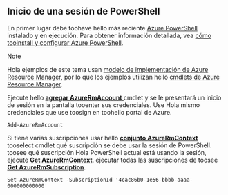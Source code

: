 
## <a name="start-your-powershell-session"></a>Inicio de una sesión de PowerShell
En primer lugar debe toohave hello más reciente [Azure PowerShell](http://msdn.microsoft.com/library/mt619274.aspx) instalado y en ejecución. Para obtener información detallada, vea [cómo tooinstall y configurar Azure PowerShell](/powershell/azureps-cmdlets-docs).

> [!NOTE]
> Hola ejemplos de este tema usan [modelo de implementación de Azure Resource Manager](../articles/azure-resource-manager/resource-group-overview.md), por lo que los ejemplos utilizan hello [cmdlets de Azure Resource Manager](http://msdn.microsoft.com/library/azure/mt125356.aspx). 
> 
> 

Ejecute hello [ **agregar AzureRmAccount** ](http://msdn.microsoft.com/library/mt619267.aspx) cmdlet y se le presentará un inicio de sesión en la pantalla tooenter sus credenciales. Use Hola mismo credenciales que use toosign en toohello portal de Azure.

    Add-AzureRmAccount

Si tiene varias suscripciones usar hello [ **conjunto AzureRmContext** ](http://msdn.microsoft.com/library/mt619263.aspx) tooselect cmdlet qué suscripción se debe usar la sesión de PowerShell. toosee qué suscripción Hola PowerShell actual está usando la sesión, ejecute [ **Get AzureRmContext**](http://msdn.microsoft.com/library/mt619265.aspx). ejecutar todas las suscripciones de toosee [ **Get AzureRmSubscription**](http://msdn.microsoft.com/library/mt619284.aspx).

    Set-AzureRmContext -SubscriptionId '4cac86b0-1e56-bbbb-aaaa-000000000000'


